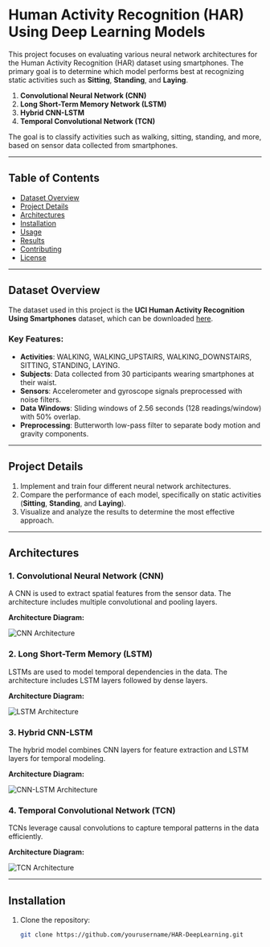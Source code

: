 # Human Activity Recognition (HAR) Using Deep Learning Models

This project focuses on evaluating various neural network architectures for the Human Activity Recognition (HAR) dataset using smartphones. The primary goal is to determine which model performs best at recognizing static activities such as **Sitting**, **Standing**, and **Laying**.

1. **Convolutional Neural Network (CNN)**
2. **Long Short-Term Memory Network (LSTM)**
3. **Hybrid CNN-LSTM**
4. **Temporal Convolutional Network (TCN)**

The goal is to classify activities such as walking, sitting, standing, and more, based on sensor data collected from smartphones.

---

## Table of Contents

- [Dataset Overview](#dataset-overview)
- [Project Details](#project-details)
- [Architectures](#architectures)
- [Installation](#installation)
- [Usage](#usage)
- [Results](#results)
- [Contributing](#contributing)
- [License](#license)

---

## Dataset Overview

The dataset used in this project is the **UCI Human Activity Recognition Using Smartphones** dataset, which can be downloaded [here](https://archive.ics.uci.edu/ml/datasets/human+activity+recognition+using+smartphones).

### Key Features:
- **Activities**: WALKING, WALKING_UPSTAIRS, WALKING_DOWNSTAIRS, SITTING, STANDING, LAYING.
- **Subjects**: Data collected from 30 participants wearing smartphones at their waist.
- **Sensors**: Accelerometer and gyroscope signals preprocessed with noise filters.
- **Data Windows**: Sliding windows of 2.56 seconds (128 readings/window) with 50% overlap.
- **Preprocessing**: Butterworth low-pass filter to separate body motion and gravity components.

---

## Project Details

1. Implement and train four different neural network architectures.
2. Compare the performance of each model, specifically on static activities (**Sitting**, **Standing**, and **Laying**).
3. Visualize and analyze the results to determine the most effective approach.


---

## Architectures

### 1. Convolutional Neural Network (CNN)
A CNN is used to extract spatial features from the sensor data. The architecture includes multiple convolutional and pooling layers.

**Architecture Diagram:**

![CNN Architecture](images/cnn_architecture.png)

### 2. Long Short-Term Memory (LSTM)
LSTMs are used to model temporal dependencies in the data. The architecture includes LSTM layers followed by dense layers.

**Architecture Diagram:**

![LSTM Architecture](images/lstm_architecture.png)

### 3. Hybrid CNN-LSTM
The hybrid model combines CNN layers for feature extraction and LSTM layers for temporal modeling.

**Architecture Diagram:**

![CNN-LSTM Architecture](images/cnn_lstm_architecture.png)

### 4. Temporal Convolutional Network (TCN)
TCNs leverage causal convolutions to capture temporal patterns in the data efficiently.

**Architecture Diagram:**

![TCN Architecture](images/tcn_architecture.png)

---

## Installation

1. Clone the repository:
   ```bash
   git clone https://github.com/yourusername/HAR-DeepLearning.git

